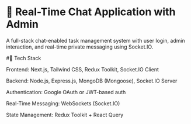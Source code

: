 # 💬 Real-Time Chat Application with Admin
A full-stack chat-enabled task management system with user login, admin interaction, and real-time private messaging using Socket.IO.

#🚀 Tech Stack

Frontend: Next.js, Tailwind CSS, Redux Toolkit, Socket.IO Client

Backend: Node.js, Express.js, MongoDB (Mongoose), Socket.IO Server

Authentication: Google OAuth or JWT-based auth

Real-Time Messaging: WebSockets (Socket.IO)

State Management: Redux Toolkit + React Query
